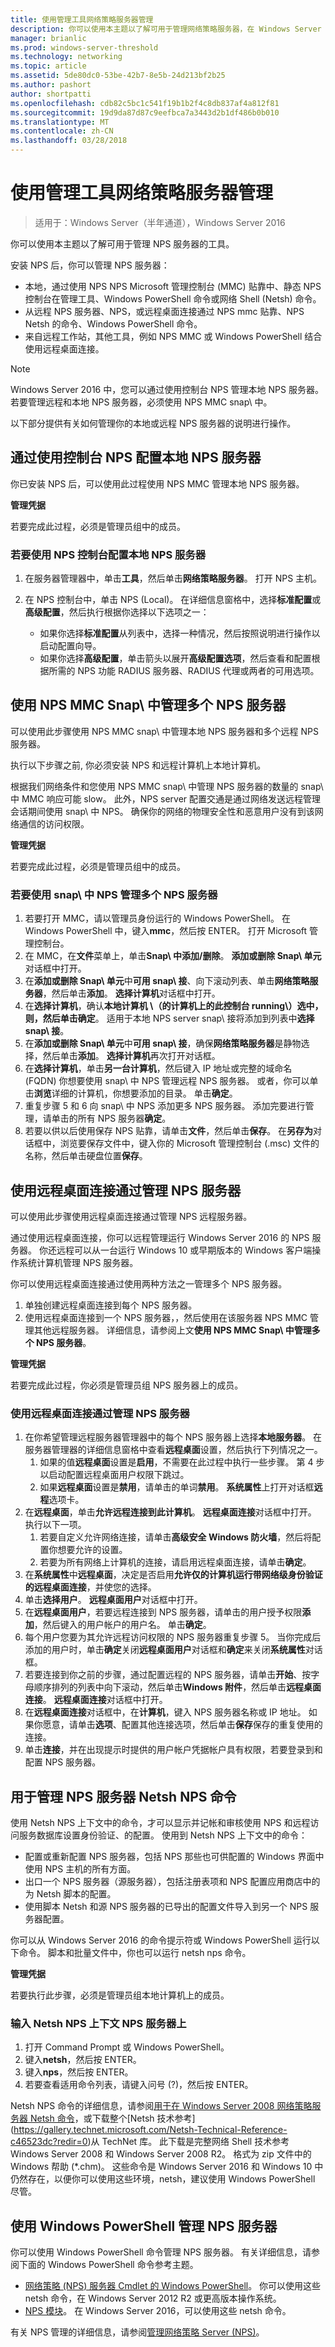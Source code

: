 ```yaml
---
title: 使用管理工具网络策略服务器管理
description: 你可以使用本主题以了解可用于管理网络策略服务器，在 Windows Server 2016 的工具。
manager: brianlic
ms.prod: windows-server-threshold
ms.technology: networking
ms.topic: article
ms.assetid: 5de80dc0-53be-42b7-8e5b-24d213bf2b25
ms.author: pashort
author: shortpatti
ms.openlocfilehash: cdb82c5bc1c541f19b1b2f4c8db837af4a812f81
ms.sourcegitcommit: 19d9da87d87c9eefbca7a3443d2b1df486b0b010
ms.translationtype: MT
ms.contentlocale: zh-CN
ms.lasthandoff: 03/28/2018
---
```

# <a name="network-policy-server-management-with-administration-tools"></a>使用管理工具网络策略服务器管理

>适用于：Windows Server（半年通道），Windows Server 2016

你可以使用本主题以了解可用于管理 NPS 服务器的工具。

安装 NPS 后，你可以管理 NPS 服务器：

- 本地，通过使用 NPS NPS Microsoft 管理控制台 \(MMC\) 贴靠中、静态 NPS 控制台在管理工具、Windows PowerShell 命令或网络 Shell \(Netsh\) 命令。
- 从远程 NPS 服务器、NPS，或远程桌面连接通过 NPS mmc 贴靠、NPS Netsh 的命令、Windows PowerShell 命令。
- 来自远程工作站，其他工具，例如 NPS MMC 或 Windows PowerShell 结合使用远程桌面连接。

>[!NOTE]
>Windows Server 2016 中，您可以通过使用控制台 NPS 管理本地 NPS 服务器。 若要管理远程和本地 NPS 服务器，必须使用 NPS MMC snap\ 中。

以下部分提供有关如何管理你的本地或远程 NPS 服务器的说明进行操作。

## <a name="configure-the-local-nps-server-by-using-the-nps-console"></a>通过使用控制台 NPS 配置本地 NPS 服务器

你已安装 NPS 后，可以使用此过程使用 NPS MMC 管理本地 NPS 服务器。

**管理凭据** 

若要完成此过程，必须是管理员组中的成员。

### <a name="to-configure-the-local-nps-server-by-using-the-nps-console"></a>若要使用 NPS 控制台配置本地 NPS 服务器

1. 在服务器管理器中，单击**工具**，然后单击**网络策略服务器**。 打开 NPS 主机。

2. 在 NPS 控制台中，单击 NPS \(Local\)。 在详细信息窗格中，选择**标准配置**或**高级配置**，然后执行根据你选择以下选项之一：
    - 如果你选择**标准配置**从列表中，选择一种情况，然后按照说明进行操作以启动配置向导。
    - 如果你选择**高级配置**，单击箭头以展开**高级配置选项**，然后查看和配置根据所需的 NPS 功能 RADIUS 服务器、RADIUS 代理或两者的可用选项。

## <a name="manage-multiple-nps-servers-by-using-the-nps-mmc-snap-in"></a>使用 NPS MMC Snap\ 中管理多个 NPS 服务器

可以使用此步骤使用 NPS MMC snap\ 中管理本地 NPS 服务器和多个远程 NPS 服务器。

执行以下步骤之前, 你必须安装 NPS 和远程计算机上本地计算机。

根据我们网络条件和您使用 NPS MMC snap\ 中管理 NPS 服务器的数量的 snap\ 中 MMC 响应可能 slow。 此外，NPS server 配置交通是通过网络发送远程管理会话期间使用 snap\ 中 NPS。 确保你的网络的物理安全性和恶意用户没有到该网络通信的访问权限。

**管理凭据** 

若要完成此过程，必须是管理员组中的成员。

### <a name="to-manage-multiple-nps-servers-by-using-the-nps-snap-in"></a>若要使用 snap\ 中 NPS 管理多个 NPS 服务器

1. 若要打开 MMC，请以管理员身份运行的 Windows PowerShell。 在 Windows PowerShell 中，键入**mmc**，然后按 ENTER。 打开 Microsoft 管理控制台。
2. 在 MMC，在**文件**菜单上，单击**Snap\ 中添加/删除**。 **添加或删除 Snap\ 单元**对话框中打开。
3. 在**添加或删除 Snap\ 单元**中**可用 snap\ 接**、向下滚动列表、单击**网络策略服务器**，然后单击**添加**。 **选择计算机**对话框中打开。
4. 在**选择计算机**，确认**本地计算机 \（的计算机上的此控制台 running\）**选中，则，然后单击**确定**。 适用于本地 NPS server snap\ 接将添加到列表中**选择 snap\ 接**。
5. 在**添加或删除 Snap\ 单元**中**可用 snap\ 接**，确保**网络策略服务器**是静物选择，然后单击**添加**。 **选择计算机**再次打开对话框。
6. 在**选择计算机**，单击**另一台计算机**，然后键入 IP 地址或完整的域命名 \(FQDN\) 你想要使用 snap\ 中 NPS 管理远程 NPS 服务器。 或者，你可以单击**浏览**详细的计算机，你想要添加的目录。 单击**确定**。
7. 重复步骤 5 和 6 向 snap\ 中 NPS 添加更多 NPS 服务器。 添加完要进行管理，请单击的所有 NPS 服务器**确定**。
8. 若要以供以后使用保存 NPS 贴靠，请单击**文件**，然后单击**保存**。 在**另存为**对话框中，浏览要保存文件中，键入你的 Microsoft 管理控制台 \(.msc\) 文件的名称，然后单击硬盘位置**保存**。 

## <a name="manage-an-nps-server-by-using-remote-desktop-connection"></a>使用远程桌面连接通过管理 NPS 服务器

可以使用此步骤使用远程桌面连接通过管理 NPS 远程服务器。

通过使用远程桌面连接，你可以远程管理运行 Windows Server 2016 的 NPS 服务器。 你还远程可以从一台运行 Windows 10 或早期版本的 Windows 客户端操作系统计算机管理 NPS 服务器。

你可以使用远程桌面连接通过使用两种方法之一管理多个 NPS 服务器。

1. 单独创建远程桌面连接到每个 NPS 服务器。
2. 使用远程桌面连接到一个 NPS 服务器，，然后使用在该服务器 NPS MMC 管理其他远程服务器。 详细信息，请参阅上文**使用 NPS MMC Snap\ 中管理多个 NPS 服务器**。

**管理凭据** 

若要完成此过程，你必须是管理员组 NPS 服务器上的成员。

### <a name="to-manage-an-nps-server-by-using-remote-desktop-connection"></a>使用远程桌面连接通过管理 NPS 服务器

1. 在你希望管理远程服务器管理器中的每个 NPS 服务器上选择**本地服务器**。 在服务器管理器的详细信息窗格中查看**远程桌面**设置，然后执行下列情况之一。 
    1. 如果的值**远程桌面**设置是**启用**，不需要在此过程中执行一些步骤。 第 4 步以启动配置远程桌面用户权限下跳过。
    2. 如果**远程桌面**设置是**禁用**，请单击的单词**禁用**。 **系统属性**上打开对话框**远程**选项卡。
2. 在**远程桌面**，单击**允许远程连接到此计算机**。 **远程桌面连接**对话框中打开。 执行以下一项。
    1. 若要自定义允许网络连接，请单击**高级安全 Windows 防火墙**，然后将配置你想要允许的设置。 
    2. 若要为所有网络上计算机的连接，请启用远程桌面连接，请单击**确定**。
3. 在**系统属性**中**远程桌面**，决定是否启用**允许仅的计算机运行带网络级身份验证的远程桌面连接**，并使您的选择。
4. 单击**选择用户**。 **远程桌面用户**对话框中打开。
5. 在**远程桌面用户**，若要远程连接到 NPS 服务器，请单击的用户授予权限**添加**，然后键入的用户帐户的用户名。 单击**确定**。
6. 每个用户您要为其允许远程访问权限的 NPS 服务器重复步骤 5。 当你完成后添加的用户时，单击**确定**关闭**远程桌面用户**对话框和**确定**来关闭**系统属性**对话框。
7. 若要连接到你之前的步骤，通过配置远程的 NPS 服务器，请单击**开始**、按字母顺序排列的列表中向下滚动，然后单击**Windows 附件**，然后单击**远程桌面连接**。 **远程桌面连接**对话框中打开。
8. 在**远程桌面连接**对话框中，在**计算机**，键入 NPS 服务器名称或 IP 地址。 如果你愿意，请单击**选项**、配置其他连接选项，然后单击**保存**保存的重复使用的连接。
9. 单击**连接**，并在出现提示时提供的用户帐户凭据帐户具有权限，若要登录到和配置 NPS 服务器。

## <a name="use-netsh-nps-commands-to-manage-an-nps-server"></a>用于管理 NPS 服务器 Netsh NPS 命令

使用 Netsh NPS 上下文中的命令，才可以显示并记帐和审核使用 NPS 和远程访问服务数据库设置身份验证、的配置。 使用到 Netsh NPS 上下文中的命令：

- 配置或重新配置 NPS 服务器，包括 NPS 那些也可供配置的 Windows 界面中使用 NPS 主机的所有方面。
- 出口一个 NPS 服务器（源服务器），包括注册表项和 NPS 配置应用商店中的为 Netsh 脚本的配置。
- 使用脚本 Netsh 和源 NPS 服务器的已导出的配置文件导入到另一个 NPS 服务器配置。

你可以从 Windows Server 2016 的命令提示符或 Windows PowerShell 运行以下命令。 脚本和批量文件中，你也可以运行 netsh nps 命令。

**管理凭据** 

若要执行此步骤，必须是管理员组本地计算机上的成员。

### <a name="to-enter-the-netsh-nps-context-on-an-nps-server"></a>输入 Netsh NPS 上下文 NPS 服务器上

1. 打开 Command Prompt 或 Windows PowerShell。
2. 键入**netsh**，然后按 ENTER。
3. 键入**nps**，然后按 ENTER。
4. 若要查看适用命令列表，请键入问号 \(?\)，然后按 ENTER。


Netsh NPS 命令的详细信息，请参阅[用于在 Windows Server 2008 网络策略服务器 Netsh 命令](https://technet.microsoft.com/library/cc754428(v=ws.10).aspx)，或下载整个[Netsh 技术参考](https://gallery.technet.microsoft.com/Netsh-Technical-Reference-c46523dc?redir=0)从 TechNet 库。 此下载是完整网络 Shell 技术参考 Windows Server 2008 和 Windows Server 2008 R2。 格式为 zip 文件中的 Windows 帮助 \(*.chm\)。 这些命令是 Windows Server 2016 和 Windows 10 中仍然存在，以便你可以使用这些环境，netsh，建议使用 Windows PowerShell 尽管。

## <a name="use-windows-powershell-to-manage-nps-servers"></a>使用 Windows PowerShell 管理 NPS 服务器

你可以使用 Windows PowerShell 命令管理 NPS 服务器。 有关详细信息，请参阅下面的 Windows PowerShell 命令参考主题。

- [网络策略 (NPS) 服务器 Cmdlet 的 Windows PowerShell](https://technet.microsoft.com/library/jj872739(v=wps.630).aspx)。 你可以使用这些 netsh 命令，在 Windows Server 2012 R2 或更高版本操作系统。
- [NPS 模块](https://technet.microsoft.com/itpro/powershell/windows/nps/index)。 在 Windows Server 2016，可以使用这些 netsh 命令。

有关 NPS 管理的详细信息，请参阅[管理网络策略 Server (NPS)](nps-manage-top.md)。
